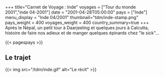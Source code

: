 +++
title="Carnet de Voyage : Inde"
voyages = ["Tour du monde 2001","inde 04-2001"]
date = "2001-04-28T05:00:00"
pays = ["Inde"]
menu_display = "Inde 04/2001"
thumbnail="tdm/inde-stamp.png"
pays_weight = 400
voyages_weight = 400
country_summary=true
+++
Après le Népal, un petit tour à Daarjeeling et quelques jours à Calcutta, histoire de faire nos adieux et de manger quelques épinards chez "le sick"...

{{< pagespays >}}
## Le trajet
{{< img src="/tdm/inde.gif" alt="Le récit" >}}
